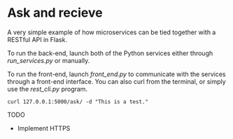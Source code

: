 # Ask and recieve

A very simple example of how microservices can be tied together with a RESTful API in Flask.

To run the back-end, launch both of the Python services either through *run_services.py* or manually.

To run the front-end, launch *front_end.py* to communicate with the services through a front-end interface. You can also curl from the terminal, or simply use the *rest_cli.py* program.

```text
curl 127.0.0.1:5000/ask/ -d "This is a test."
```

TODO
* Implement HTTPS